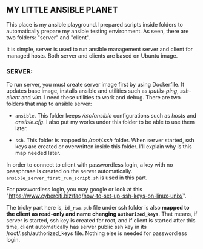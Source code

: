 ## MY LITTLE ANSIBLE PLANET
This place is my ansible playground.I prepared scripts inside folders to automatically prepare my ansible testing environment. As seen, there are two folders: "server" and "client".

It is simple, server is used to run ansible management server and client for managed hosts.
Both server and clients are based on Ubuntu image.

### SERVER:

To run server, you must create server image first by using Dockerfile. It updates base image, installs ansible and utilities such as *iputils-ping*, *ssh-client* and *vim*. I need these utilities to work and debug.
There are two folders that map to ansible server:

* `ansible`. This folder keeps */etc/ansible* configurations such as *hosts* and *ansible.cfg*. I also put my works under this folder to be able to use them later.

* `ssh`. This folder is mapped to */root/.ssh* folder. When server started, ssh keys are created or overwritten inside this folder. I'll explain why is this map needed later.

In order to connect to client with passwordless login, a key with no passphrase is created on the server automatically. `ansible_server_first_run_script.sh` is used in this part. 

For passwordless login, you may google or look at this "https://www.cyberciti.biz/faq/how-to-set-up-ssh-keys-on-linux-unix/".

The tricky part here is, `id_rsa.pub` file under ssh folder is also **mapped to the client as read-only and name changing `authorized_keys`**. That means, if server is started, ssh key is created for root, and if client is started after this time, client automatically has server public ssh key in its /root/.ssh/authorized_keys file. Nothing else is needed for passwordless login.


